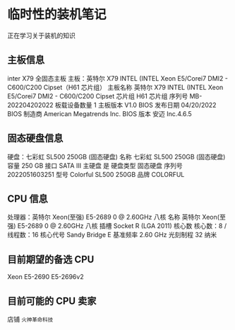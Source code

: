# 临时性的装机笔记

正在学习关于装机的知识

## 主板信息

inter X79 全固态主板
主板：英特尔 X79 INTEL (INTEL Xeon E5/Corei7 DMI2 - C600/C200 Cipset（H61 芯片组）
主板名称 英特尔 X79 INTEL (INTEL Xeon E5/Corei7 DMI2 - C600/C200 Cipset
芯片组 H61 芯片组
序列号 MB-202204202022
板载设备数量 1
主板版本 V1.0
BIOS 发布日期 04/20/2022
BIOS 制造商 American Megatrends Inc.
BIOS 版本 安迈 Inc.4.6.5

## 固态硬盘信息

硬盘：七彩虹 SL500 250GB (固态硬盘)
名称 七彩虹 SL500 250GB (固态硬盘)
容量 250 GB
接口 SATA III
主硬盘 是
硬盘类型 固态硬盘
序列号 2022051603251
型号 Colorful SL500 250GB
品牌 COLORFUL

## CPU 信息

处理器：英特尔 Xeon(至强) E5-2689 0 @ 2.60GHz 八核
名称 英特尔 Xeon(至强) E5-2689 0 @ 2.60GHz 八核
插槽 Socket R (LGA 2011)
核心数 核心数：8 / 线程数：16
核心代号 Sandy Bridge E
基准频率 2.60 GHz
光刻制程 32 纳米

## 目前期望的备选 CPU

Xeon E5-2690
E5-2696v2

## 目前可能的 CPU 卖家

店铺 `火神革命科技`
